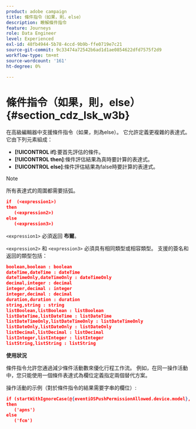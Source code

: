 ```yaml
---
product: adobe campaign
title: 條件指令（如果，則，else）
description: 瞭解條件指令
feature: Journeys
role: Data Engineer
level: Experienced
exl-id: 48fb4944-5b78-4ccd-9b9b-ffe0719e7c21
source-git-commit: 9c33474a72542b6ad1d1ae0854622dfd7575f2d9
workflow-type: tm+mt
source-wordcount: '161'
ht-degree: 0%

---
```


# 條件指令（如果，則，else） {#section_cdz_lsk_w3b}

在高級編輯器中支援條件指令（如果，則為else）。 它允許定義更複雜的表達式。 它由下列元素組成：

* **[!UICONTROL if]**:要首先評估的條件。
* **[!UICONTROL then]**:條件評估結果為真時要計算的表達式。
* **[!UICONTROL else]**:條件評估結果為false時要計算的表達式。

>[!NOTE]
>
>所有表達式的周圍都需要括弧。

```json
if  (<expression1>)
then
   (<expression2>)
else
   (<expression3>)
```

`<expression1>` 必須返回 **布爾**。

`<expression2>` 和 `<expression3>` 必須具有相同類型或相容類型。 支援的簽名和返回的類型包括：

```json
boolean,boolean : boolean
dateTime,dateTime : dateTime
dateTimeOnly,dateTimeOnly : dateTimeOnly
decimal,integer : decimal
integer,decimal : integer
integer,decimal : decimal
duration,duration : duration
string,string : string
listBoolean,listBoolean : listBoolean
listDateTime,listDateTime : listDateTime
listDateTimeOnly,listDateTimeOnly : listDateTimeOnly
listDateOnly,listDateOnly : listDateOnly
listDecimal,listDecimal : listDecimal
listInteger,listInteger : listInteger
listString,listString : listString
```

**使用狀況**

條件指令允許您通過減少條件活動數來優化行程工作流。 例如，在同一操作活動中，您只能使用一個條件表達式為欄位定義指定兩個替代方案。

操作活動的示例（對於條件指令的結果需要字串的欄位）:

```json
if (startWithIgnoreCase(@{eventiOSPushPermissionAllowed.device.model}, 'iPad') or startWithIgnoreCase(@{eventiOSPushPermissionAllowed.device.model}, 'iOS'))
then
   ('apns')
else
   ('fcm')
```
